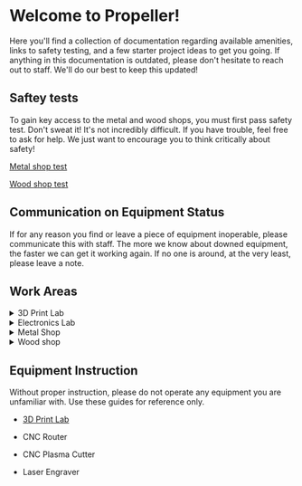# Welcome to Propeller!
Here you'll find a collection of documentation regarding available amenities, links to safety testing, and a few starter project ideas to get you going. If anything in this documentation is outdated, please don't hesitate to reach out to staff. We'll do our best to keep this updated!

## Saftey tests
To gain key access to the metal and wood shops, you must first pass safety test. Don't sweat it! It's not incredibly difficult. If you have trouble, feel free to ask for help. We just want to encourage you to think critically about safety!

[Metal shop test](https://forms.gle/etCHob8nKZrBDEWa9)

[Wood shop test](https://forms.gle/EbjPHTBsTJzL42978)

## Communication on Equipment Status
If for any reason you find or leave a piece of equipment inoperable, please communicate this with staff. The more we know about downed equipment, the faster we can get it working again. If no one is around, at the very least, please leave a note.

## Work Areas
<details>
<summary>
3D Print Lab
</summary>
<ul>
<li>Printers </li>
  <ul>
  <li>Bambu P1S and X1C</li>
  <li>Ender Max</li>
  <li>Ender 3 (v1/v2)</li>
  </ul>
  <li><a href="./3d-print-lab">Getting Started</a></li>
</ul>
</details>

<details>
<summary>
Electronics Lab
</summary>

Our electronics lab doesn't get much use, so the equipment is not prioritized. You won't find the latest and greatest, but we have some tools to get by.
<ul>
<li>Oscilliscope</li>
<li>Signal generator</li>
<li>Hand soldering stations</li> 
<li>Hobby electronics kits (breadboards, sensor kits, etc)</li> 
<li>Hand tools (Dupont and JST crimpers, strippers, wire cutters, etc.)</li> 
<li>Heat guns (Heat shrink tubing)</li> 
</ul>
</details>

<details>
<summary>
Metal Shop
</summary>
<ul>   
<li>MIG welders</li>
<li>Band saws</li>
<li>Drill press</li>
<li>Bridgeport mill</li>
<li>Lathe</li>
<li>4' x 4' CNC plasma cutter</li>
</ul>
</details>

<details>
<summary>
Wood shop
</summary>
<ul>  
<li>Bosch Router Table RA1181</li>
<li>DeWalt 12” Double Bevel Sliding Arm Compound Miter Saw DWS779</li>
<li>Dewalt cordless drills and drivers</li>
<li>4' x 4' Forest CNC Router</li>
<li>Grizzly 8” Jointer Model G1018</li>
<li>Powermatic BandSaw Model 141</li>
<li>SawStop Table Saw 1.75 HP</li>
<li>Wahuda 13” Benchtop Planer Model 60100PC-WHD</li>
<li>Craftsman 16 inch variable speed Scroll Saw Model 137.216010</li>
<li>WEN Pen Lathe Variable Speed 8 inch swing Model  LA3421</li>
<li>Fisch Multi Sander</li>
<li>Rockwell 32 “Drill Press</li>
<li>Bosch Radial Sander</li>
<li>Pierce Nail Gun</li>
<li>Bauer Jigsaw</li>
</ul>
</details>

## Equipment Instruction
Without proper instruction, please do not operate any equipment you are unfamiliar with.  Use these guides for reference only.
- [3D Print Lab](./3d-print-lab)

- CNC Router

- CNC Plasma Cutter

- Laser Engraver
